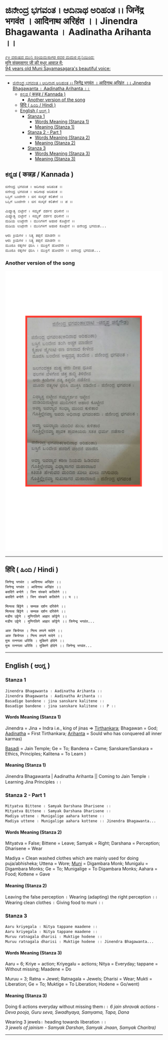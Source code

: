 # ಜಿನೇಂದ್ರ ಭಗವಂತ । ಆದಿನಾಥ ಅರಿಹಂತ ।। जिनेंद्र भगवंत । आदिनाथ अरिहंत ।। Jinendra Bhagawanta । Aadinatha Arihanta ।।

[
    ೯೪ ವರುಷದ ಮುನಿ ಸಂಯಮಸಾಗರ ರವರ ಮದುರ ಧ್ವನಿಯಿಂದ:  
    मुनि संयमसागर जी की मधुर आवाज़ में:  
    94 years old Muni Sayamasagara's beautiful voice:  
](https://www.facebook.com/AcharyaVidyasagarJi/videos/1694386503936795/?hc_ref=NEWSFEED)

---

<!-- TOC -->

- [ಜಿನೇಂದ್ರ ಭಗವಂತ । ಆದಿನಾಥ ಅರಿಹಂತ ।। जिनेंद्र भगवंत । आदिनाथ अरिहंत ।। Jinendra Bhagawanta । Aadinatha Arihanta ।।](#ಜಿನೇಂದ್ರ-ಭಗವಂತ-।-ಆದಿನಾಥ-ಅರಿಹಂತ-।।-जिनेंद्र-भगवंत-।-आदिनाथ-अरिहंत-।।-jinendra-bhagawanta-।-aadinatha-arihanta-।।)
    - [ಕನ್ನಡ ( कन्नड़ / Kannada )](#ಕನ್ನಡ--कन्नड़--kannada-)
        - [Another version of the song](#another-version-of-the-song)
    - [हिंदि ( ಹಿಂದಿ / Hindi )](#हिंदि--ಹಿಂದಿ--hindi-)
    - [English ( ಆಂಗ್ಲ )](#english--ಆಂಗ್ಲ-)
        - [Stanza 1](#stanza-1)
            - [Words Meaning (Stanza 1)](#words-meaning-stanza-1)
            - [Meaning (Stanza 1)](#meaning-stanza-1)
        - [Stanza 2 - Part 1](#stanza-2---part-1)
            - [Words Meaning (Stanza 2)](#words-meaning-stanza-2)
            - [Meaning (Stanza 2)](#meaning-stanza-2)
        - [Stanza 3](#stanza-3)
            - [Words Meaning (Stanza 3)](#words-meaning-stanza-3)
            - [Meaning (Stanza 3)](#meaning-stanza-3)

<!-- /TOC -->

## ಕನ್ನಡ ( कन्नड़ / Kannada )

```
ಜಿನೇಂದ್ರ ಭಗವಂತ । ಆದಿನಾಥ ಅರಿಹಂತ ।।  
ಜಿನೇಂದ್ರ ಭಗವಂತ । ಆದಿನಾಥ ಅರಿಹಂತ ।।  
ಬಸ್ದಿಗೆ ಬಂದೇನೇ । ಜಿನ ಸಂಸ್ಕರೆ ಕಲಿತೇನೆ ।।  
ಬಸ್ದಿಗೆ ಬಂದೇನೇ । ಜಿನ ಸಂಸ್ಕರೆ ಕಲಿತೇನೆ ।। ಪ ।।  
```

```
ಮಿಥ್ಯಾತ್ವ ಬಿಟ್ಟೇನೆ । ಸಮ್ಯಕ್ ದರ್ಶನ ಧರಿಸೇನೆ ।।  
ಮಿಥ್ಯಾತ್ವ ಬಿಟ್ಟೇನೆ । ಸಮ್ಯಕ್ ದರ್ಶನ ಧರಿಸೇನೆ ।।  
ಮಡಿಯ ಉಟ್ಟೇನೇ । ಮುನಿಗಳಿಗೆ ಆಹಾರ ಕೊಟ್ಟೇನೆ ।।  
ಮಡಿಯ ಉಟ್ಟೇನೇ । ಮುನಿಗಳಿಗೆ ಆಹಾರ ಕೊಟ್ಟೇನೆ ।। ಜಿನೇಂದ್ರ ಭಗವಂತ...  
```

```
ಆರು ಕ್ರಿಯೆಗಳ । ನಿತ್ಯ ತಪ್ಪನೆ ಮಾಡನೇ ।।  
ಆರು ಕ್ರಿಯೆಗಳ । ನಿತ್ಯ ತಪ್ಪನೆ ಮಾಡನೇ ।।  
ಮೂರೂ ರತ್ನಗಳ ಧರಿಸಿ । ಮುಕ್ತಿಗೆ ಹೋದೆನೇ ।।  
ಮೂರೂ ರತ್ನಗಳ ಧರಿಸಿ । ಮುಕ್ತಿಗೆ ಹೋದೆನೇ ।। ಜಿನೇಂದ್ರ ಭಗವಂತ...  
```

### Another version of the song

![Alternate Version](Jinendra-Bhagawanta-Aadinatha-Arihanta.png "Jinendra Bhagawanta")

---

## हिंदि ( ಹಿಂದಿ / Hindi )

```
जिनेन्द्र भगवंत । आदिनाथ अरिहंत ।।  
जिनेन्द्र भगवंत । आदिनाथ अरिहंत ।।  
बसदिगे बन्देने । जिन संस्करे कलितेने ।।  
बसदिगे बन्देने । जिन संस्करे कलितेने ।। प ।।  
```

```
मित्यत्व बिट्टेने । सम्यक दर्शन दरिसेने ।।  
मित्यत्व बिट्टेने । सम्यक दर्शन दरिसेने ।।  
मडीय उट्टेने । मुनिगलिगे आहार कोट्टेने ।।  
मडीय उट्टेने । मुनिगलिगे आहार कोट्टेने ।। जिनेन्द्र भगवंत...  
```

```
आरु क्रियेगल । नित्य तप्पने मादेने ।।  
आरु क्रियेगल । नित्य तप्पने मादेने ।।  
मुरू रत्नगला धरिसि । मुक्तिगे होदेने ।।  
मुरू रत्नगला धरिसि । मुक्तिगे होदेने ।। जिनेन्द्र भगवंत...  
```

---


## English ( ಆಂಗ್ಲ )


### Stanza 1

```
Jinendra Bhagawanta । Aadinatha Arihanta ।।  
Jinendra Bhagawanta । Aadinatha Arihanta ।।  
Basadige bandene । jina sanskare kalitene ।।  
Basadige bandene । jina sanskare kalitene ।। P ।।  
```

#### Words Meaning (Stanza 1)

Jinendra = Jina + Indra i.e., king of jinas => [Tirthankara](https://en.wikipedia.org/wiki/Tirthankara); Bhagawan = God; [Aadinatha](https://en.wikipedia.org/wiki/Rishabhanatha) = First Tirthankara; [Arihanta](https://en.wikipedia.org/wiki/Arihant_%28Jainism%29) = Sould who has conquered all inner karmas)  

[Basadi](https://en.wikipedia.org/wiki/Jain_temple) = Jain Temple; Ge = To; Bandena = Came; Sanskare/Sanskara = Ethics, Principles; Kalitena = To Learn )  

#### Meaning (Stanza 1)

Jinendra Bhagawanta | Aadinatha Arihanta ||
Coming to Jain Temple । Learning Jina Principles ।। 

### Stanza 2 - Part 1

```
Mityatva Bittene । Samyak Darshana Dharisene ।।  
Mityatva Bittene । Samyak Darshana Dharisene ।।  
Madiya uttene । Munigalige aahara kottene ।।  
Madiya uttene । Munigalige aahara kottene ।। Jinendra Bhagawanta...  
```

#### Words Meaning (Stanza 2)

Mityatva = False; Bittene = Leave; Samyak = Right; Darshana = Perception; Dharisene = Wear  

Madiya = Clean washed clothes which are mainly used for doing puja/abhisheka; Uttena = Wore; [Muni](https://en.wikipedia.org/wiki/Digambara_monk) = Digambara Monk; Munigalu = Digambara Monks; Ge = To; Munigalige = To Digambara Monks; Aahara = Food; Kottene = Gave   

#### Meaning (Stanza 2)

Leaving the false perception । Wearing (adapting) the right perception ।।  
Wearing clean clothes । Giving food to muni ।।   

### Stanza 3

```
Aaru kriyegala । Nitya tappane maadene ।।  
Aaru kriyegala । Nitya tappane maadene ।।  
Muruu ratnagala dharisi । Muktige hodene ।।  
Muruu ratnagala dharisi । Muktige hodene ।। Jinendra Bhagawanta...  
```

#### Words Meaning (Stanza 3)

Aaru = 6; Kriye = action; Kriyegalu = actions; Nitya = Everyday; tappane = Without missing; Maadene = Do 

Muruu = 3; Ratna = Jewel; Ratnagala = Jewels; Dharisi = Wear; Mukti = Liberation; Ge = To; Muktige = To Liberation; Hodene = Go/went)  

#### Meaning (Stanza 3)

Doing 6 actions everyday without missing them।। 
_6 jain shravak actions - Deva pooja, Guru seva, Swadhyaya, Samyama, Tapa, Dana_

Wearing 3 jewels। heading towards liberation ।।  
*3 jewels of jainism - Samyak Darshan, Samyak Jnaan, Samyak Charitra)*  

---
